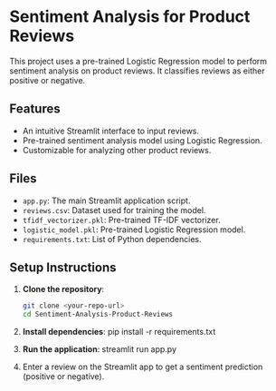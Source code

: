 # Sentiment Analysis for Product Reviews

This project uses a pre-trained Logistic Regression model to perform sentiment analysis on product reviews. It classifies reviews as either positive or negative.

## Features
- An intuitive Streamlit interface to input reviews.
- Pre-trained sentiment analysis model using Logistic Regression.
- Customizable for analyzing other product reviews.

## Files
- `app.py`: The main Streamlit application script.
- `reviews.csv`: Dataset used for training the model.
- `tfidf_vectorizer.pkl`: Pre-trained TF-IDF vectorizer.
- `logistic_model.pkl`: Pre-trained Logistic Regression model.
- `requirements.txt`: List of Python dependencies.

## Setup Instructions

1. **Clone the repository**:
   ```bash
   git clone <your-repo-url>
   cd Sentiment-Analysis-Product-Reviews
2. **Install dependencies**:
   pip install -r requirements.txt

3. **Run the application**:
   streamlit run app.py

4. Enter a review on the Streamlit app to get a sentiment prediction (positive or negative).
   
